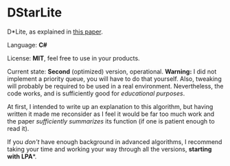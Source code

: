 # DStarLite

D*Lite, as explained in [this paper](http://pub1.willowgarage.com/~konolige/cs225b/dlite_tro05.pdf).

Language: **C#**

License: **MIT**, feel free to use in your products.

Current state: **Second** (optimized) version, operational. **Warning:** I did not implement a priority queue, you will have to do that yourself. Also, tweaking will probably be required to be used in a real environment. Nevertheless, the code works, and is sufficiently good for *educational purposes*.

At first, I intended to write up an explanation to this algorithm, but having written it made me reconsider as I feel it would be far too much work and the paper *sufficiently summarizes* its function (if one is patient enough to read it).

If you *don't* have enough background in advanced algorithms, I recommend taking your time and working your way through all the versions, **starting with LPA***.







